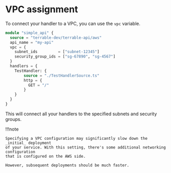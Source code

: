 # VPC assignment

To connect your handler to a VPC, you can use the `vpc` variable.

```terraform  hl_lines="4 5 6 7"
module "simple_api" {
  source = "terrable-dev/terrable-api/aws"
  api_name = "my-api"
  vpc = {
    subnet_ids         = ["subnet-12345"]
    security_group_ids = ["sg-67890", "sg-4567"]
  }
  handlers = {
    TestHandler: {
        source = "./TestHandlerSource.ts"
        http = {
          GET = "/"
        }
    }
  }
}
```

This will connect all your handlers to the specified subnets and security groups.

!!!note
  
    Specifying a VPC configuration may significantly slow down the _initial_ deployment
    of your service. With this setting, there's some additional networking configuration 
    that is configured on the AWS side.

    However, subsequent deployments should be much faster.